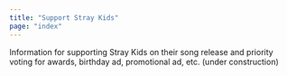 ```yaml
---
title: "Support Stray Kids"
page: "index"
---
```

Information for supporting Stray Kids on their song release and priority voting for awards, birthday ad, promotional ad, etc.
(under construction)

